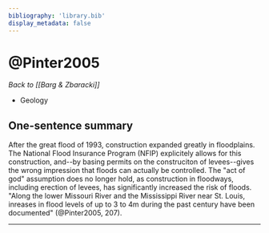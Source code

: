 ```yaml
---
bibliography: 'library.bib'
display_metadata: false
---
```


# @Pinter2005

_Back to [[Barg & Zbaracki]]_

* Geology

## One-sentence summary

After the great flood of 1993, construction expanded greatly in floodplains. The National Flood Insurance Program (NFIP) explicitely allows for this construction, and--by basing permits on the construciton of levees--gives the wrong impression that floods can actually be controlled. The "act of god" assumption does no longer hold, as construction in floodways, including erection of levees, has significantly increased the risk of floods. "Along the lower Missouri River and the Mississippi River near St. Louis, inreases in flood levels of up to 3 to 4m during the past century have been documented" (@Pinter2005, 207).

---
